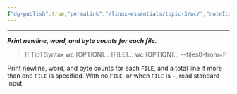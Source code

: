 ```yaml
---
{"dg-publish":true,"permalink":"/linux-essentials/topic-3/wc/","noteIcon":"1"}
---
```


---
___Print newline, word, and byte counts for each file.___

> [! Tip] Syntax
	wc [OPTION]... [FILE]...
	wc [OPTION]... --files0-from=F

Print newline, word, and byte counts for each `FILE`, and a total line if more than one `FILE` is specified. With no `FILE`, or when `FILE` is `-`, read standard input.

